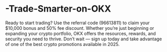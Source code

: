 # -Trade-Smarter-on-OKX
Ready to start trading? Use the referral code (96613811) to claim your $10,000 bonus and 50% fee discount. Whether you’re just beginning or expanding your crypto portfolio, OKX offers the resources, rewards, and security you need to thrive. Don’t wait — sign up today and take advantage of one of the best crypto promotions available in 2025.
